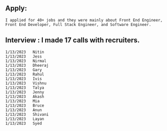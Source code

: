 ## Apply:  
	I applied for 40+ jobs and they were mainly about Front End Engineer, Front End Developer, Full Stack Engineer, and Software Engineer.

## Interview : I made 17 calls with recruiters.
	1/13/2023	Nitin
	1/13/2023	Jess
	1/13/2023	Nirmal
	1/13/2023	Dheeraj
	1/13/2023	Gary
	1/13/2023	Rahul
	1/13/2023	Ivis
	1/13/2023	Vishnu
	1/13/2023	Talya
	1/13/2023	Jenny
	1/13/2023	Akash
	1/13/2023	Mia
	1/13/2023	Bruce
	1/13/2023	Anun
	1/13/2023	Shivani
	1/13/2023	Layan
	1/13/2023	Syed